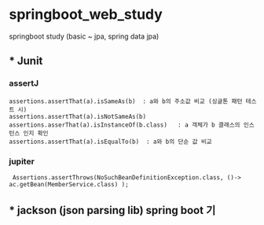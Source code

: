 # springboot_web_study
springboot study (basic ~ jpa, spring data jpa)


 

## * Junit
### assertJ
    assertions.assertThat(a).isSameAs(b)  : a와 b의 주소값 비교 (싱글톤 패턴 테스트 시)  
    assertions.assertThat(a).isNotSameAs(b)  
    assertions.asserThat(a).isInstanceOf(b.class)   : a 객체가 b 클래스의 인스턴스 인지 확인
    assertions.assertThat(a).isEqualTo(b)  : a와 b의 단순 값 비교

### jupiter
     Assertions.assertThrows(NoSuchBeanDefinitionException.class, ()-> ac.getBean(MemberService.class) );

## * jackson (json parsing lib) spring boot 기
     
